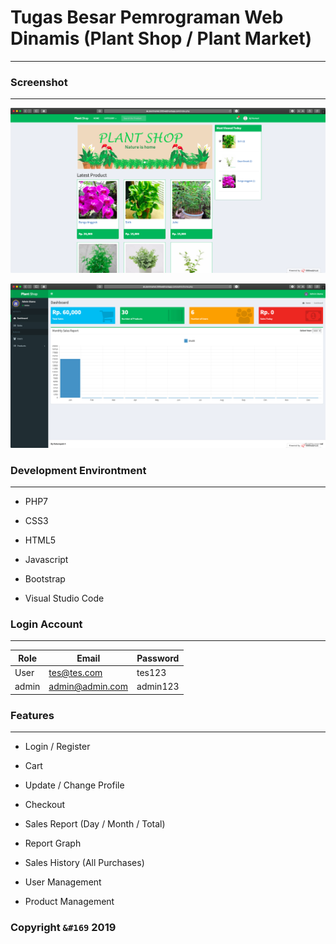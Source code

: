 # Tugas Besar Pemrograman Web Dinamis (Plant Shop / Plant Market)

---

### Screenshot

---

![ss](Screenshot/Screen%20Shot%202020-02-01%20at%2009.25.54.png)

![ss](Screenshot/Screen%20Shot%202020-02-01%20at%2009.26.20.png)

### Development Environtment

---

- PHP7

- CSS3

- HTML5

- Javascript

- Bootstrap

- Visual Studio Code

### Login Account

---

| Role  | Email           | Password |
| ----- | --------------- | -------- |
| User  | tes@tes.com     | tes123   |
| admin | admin@admin.com | admin123 |

### Features

---

- Login / Register

- Cart

- Update / Change Profile

- Checkout

- Sales Report (Day / Month / Total)

- Report Graph

- Sales History (All Purchases)

- User Management

- Product Management

### Copyright `&#169` 2019

